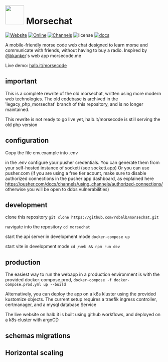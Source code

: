 # <img src="https://i.imgur.com/A8fVeyP.png" height="60"> Morsechat 

[![Website](https://img.shields.io/website-up-down-green-red/http/halb.it.svg?label=morse%20chat)](https://halb.it/morsecode)
[![Online](https://img.shields.io/badge/dynamic/json.svg?label=online%20users&uri=https%3A%2F%2Fwww.halb.it%2Fmorsecode%2Fapp%2Fgetonline.php&query=%24..online_users)](https://halb.it/morsecode)
[![Channels](https://img.shields.io/badge/dynamic/json.svg?label=active%20channels&uri=https%3A%2F%2Fwww.halb.it%2Fmorsecode%2Fapp%2Fgetonline.php&query=%24..channels)](https://halb.it/morsecode)
![license](https://img.shields.io/github/license/robalb/morsechat.svg)
[![docs](https://inch-ci.org/github/robalb/morsechat.svg?branch=master)](https://inch-ci.org/github/robalb/morsechat/)


A mobile-friendly morse code web chat designed to learn morse and communicate with friends, without having to buy
a radio. Inspired by [@bkanker](https://twitter.com/bkanber)'s web app morsecode.me

Live demo: [halb.it/morsecode](https://halb.it/morsecode)

## important

This is a complete rewrite of the old morsechat, written using more modern web technologies.
The old codebase is archived in the 'legacy_php_morsechat' branch of this repository, and is no longer maintained.

This rewrite is not ready to go live yet, halb.it/morsecode is still serving the old php version

## configuration

Copy the file env.example into .env

in the .env configure your pusher credentials.
You can generate them from your self-hosted instance of socketi (see socketi.app)
Or you can use pusher.com (if you are using a free tier acount, make sure to
disable authorized connections in the pusher app dashboard, as explained here
 https://pusher.com/docs/channels/using_channels/authorized-connections/
 otherwise you will be open to ddos vulnerabilities)

## development

clone this repository `git clone https://github.com/robalb/morsechat.git`

navigate into the repository `cd morsechat`

start the api server in development mode `docker-compose up`

start vite in development mode `cd /web && npm run dev`

## production

The easiest way to run the webapp in a production environment is with the provided docker-compose.prod,
`docker-compose -f docker-compose.prod.yml up --build`

Alternatively, you can deploy the app on a k8s kluster using the provided kustomize objects.
The current setup requires a traefik ingress controller, certmanager, and a mysql database Service

The live website on halb.it is built using github workflows, and deployed on a k8s cluster with argoCD


## schemas migrations

## Horizontal scaling
